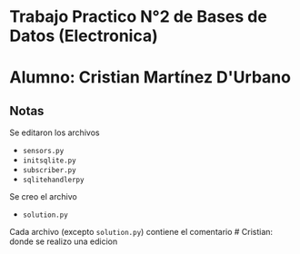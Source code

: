 Trabajo Practico N°2 de Bases de Datos (Electronica)
==============================

# Alumno: Cristian Martínez D'Urbano

Notas
------------
Se editaron los archivos
             
* `sensors.py`
* `initsqlite.py`
* `subscriber.py`
* `sqlitehandlerpy`

Se creo el archivo

* `solution.py`

Cada archivo (excepto `solution.py`) contiene el comentario # Cristian: donde se realizo una edicion
